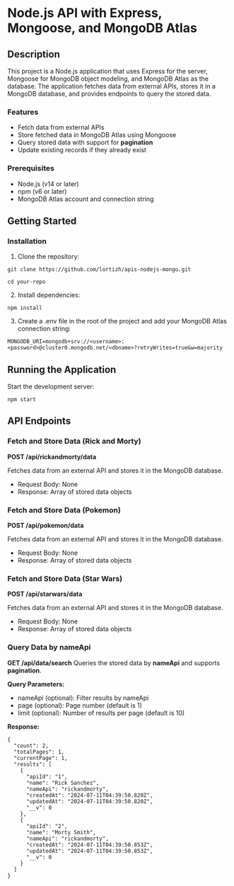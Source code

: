 # Node.js API with Express, Mongoose, and MongoDB Atlas
## Description
This project is a Node.js application that uses Express for the server, Mongoose for MongoDB object modeling, and MongoDB Atlas as the database. The application fetches data from external APIs, stores it in a MongoDB database, and provides endpoints to query the stored data.

### Features
- Fetch data from external APIs
- Store fetched data in MongoDB Atlas using Mongoose
- Query stored data with support for **pagination**
- Update existing records if they already exist

### Prerequisites
- Node.js (v14 or later)
- npm (v6 or later)
- MongoDB Atlas account and connection string

## Getting Started
### Installation
1. Clone the repository:

```git clone https://github.com/lortizh/apis-nodejs-mongo.git```

```cd your-repo```

2. Install dependencies:

```npm install```

3. Create a .env file in the root of the project and add your MongoDB Atlas connection string:

```MONGODB_URI=mongodb+srv://<username>:<password>@cluster0.mongodb.net/<dbname>?retryWrites=true&w=majority```

## Running the Application
Start the development server:

```npm start```

## API Endpoints
### Fetch and Store Data (Rick and Morty)
**POST /api/rickandmorty/data**

Fetches data from an external API and stores it in the MongoDB database.

- Request Body: None
- Response: Array of stored data objects

### Fetch and Store Data (Pokemon)
**POST /api/pokemon/data**

Fetches data from an external API and stores it in the MongoDB database.

- Request Body: None
- Response: Array of stored data objects

### Fetch and Store Data (Star Wars)
**POST /api/starwars/data**

Fetches data from an external API and stores it in the MongoDB database.

- Request Body: None
- Response: Array of stored data objects

### Query Data by nameApi
**GET /api/data/search**
Queries the stored data by **nameApi** and supports **pagination**.

**Query Parameters:**
- nameApi (optional): Filter results by nameApi
- page (optional): Page number (default is 1)
- limit (optional): Number of results per page (default is 10)

**Response:**

```
{
  "count": 2,
  "totalPages": 1,
  "currentPage": 1,
  "results": [
    {
      "apiId": "1",
      "name": "Rick Sanchez",
      "nameApi": "rickandmorty",
      "createdAt": "2024-07-11T04:39:50.820Z",
      "updatedAt": "2024-07-11T04:39:50.820Z",
      "__v": 0
    },
    {
      "apiId": "2",
      "name": "Morty Smith",
      "nameApi": "rickandmorty",
      "createdAt": "2024-07-11T04:39:50.853Z",
      "updatedAt": "2024-07-11T04:39:50.853Z",
      "__v": 0
    }
  ]
}

```
